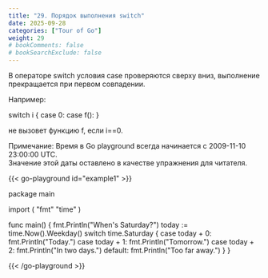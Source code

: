 ```yaml
---
title: "29. Порядок выполнения switch"
date: 2025-09-28
categories: ["Tour of Go"]
weight: 29
# bookComments: false
# bookSearchExclude: false
---
```


В операторе switch условия case проверяются сверху вниз, выполнение прекращается при первом совпадении.

Например:

switch i {
case 0:
case f():
}

не вызовет функцию f, если i==0.

Примечание: Время в Go playground всегда начинается с 2009-11-10 23:00:00 UTC.  
Значение этой даты оставлено в качестве упражнения для читателя.

{{< go-playground id="example1" >}}

package main

import (
    "fmt"
    "time"
)

func main() {
    fmt.Println("When's Saturday?")
    today := time.Now().Weekday()
    switch time.Saturday {
    case today + 0:
        fmt.Println("Today.")
    case today + 1:
        fmt.Println("Tomorrow.")
    case today + 2:
        fmt.Println("In two days.")
    default:
        fmt.Println("Too far away.")
    }
}

{{< /go-playground >}} 